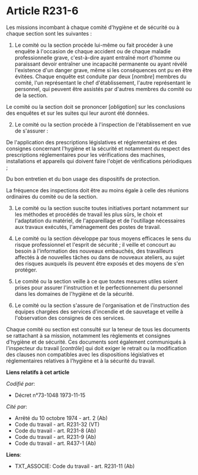 # Article R231-6

Les missions incombant à chaque comité d'hygiène et de sécurité ou à chaque section sont les suivantes :

1. Le comité ou la section procède lui-même ou fait procéder à une enquête à l'occasion de chaque accident ou de chaque
maladie professionnelle grave, c'est-à-dire ayant entraîné mort d'homme ou paraissant devoir entraîner une incapacité
permanente ou ayant révélé l'existence d'un danger grave, même si les conséquences ont pu en être évitées. Chaque enquête est
conduite par deux [*nombre*] membres du comité, l'un représentant le chef d'établissement, l'autre représentant le personnel,
qui peuvent être assistés par d'autres membres du comité ou de la section.

Le comité ou la section doit se prononcer [*obligation*] sur les conclusions des enquêtes et sur les suites qui leur auront
été données.

2. Le comité ou la section procède à l'inspection de l'établissement en vue de s'assurer :

De l'application des prescriptions législatives et réglementaires et des consignes concernant l'hygiène et la sécurité et
notamment du respect des prescriptions réglementaires pour les vérifications des machines, installations et appareils qui
doivent faire l'objet de vérifications périodiques ;

Du bon entretien et du bon usage des dispositifs de protection.

La fréquence des inspections doit être au moins égale à celle des réunions ordinaires du comité ou de la section.

3. Le comité ou la section suscite toutes initiatives portant notamment sur les méthodes et procédés de travail les plus
sûrs, le choix et l'adaptation du matériel, de l'appareillage et de l'outillage nécessaires aux travaux exécutés,
l'aménagement des postes de travail.

4. Le comité ou la section développe par tous moyens efficaces le sens du risque professionnel et l'esprit de sécurité ; il
veille et concourt au besoin à l'information des nouveaux embauchés, des travailleurs affectés à de nouvelles tâches ou dans
de nouveaux ateliers, au sujet des risques auxquels ils peuvent être exposés et des moyens de s'en protéger.

5. Le comité ou la section veille à ce que toutes mesures utiles soient prises pour assurer l'instruction et le
perfectionnement du personnel dans les domaines de l'hygiène et de la sécurité.

6. Le comité ou la section s'assure de l'organisation et de l'instruction des équipes chargées des services d'incendie et de
sauvetage et veille à l'observation des consignes de ces services.

Chaque comité ou section est consulté sur la teneur de tous les documents se rattachant à sa mission, notamment les
règlements et consignes d'hygiène et de sécurité. Ces documents sont également communiqués à l'inspecteur du travail
[*contrôle*] qui doit exiger le retrait ou la modification des clauses non compatibles avec les dispositions législatives et
réglementaires relatives à l'hygiène et à la sécurité du travail.

**Liens relatifs à cet article**

_Codifié par_:

  - Décret n°73-1048 1973-11-15

_Cité par_:

  - Arrêté du 10 octobre 1974 - art. 2 (Ab)
  - Code du travail - art. R231-32 (VT)
  - Code du travail - art. R231-8 (Ab)
  - Code du travail - art. R231-9 (Ab)
  - Code du travail - art. R437-1 (Ab)

**Liens**:

  - TXT_ASSOCIE: Code du travail - art. R231-11 (Ab)
